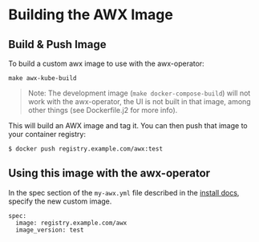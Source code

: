 # Building the AWX Image

## Build & Push Image

To build a custom awx image to use with the awx-operator:

```
make awx-kube-build
```

> Note: The development image (`make docker-compose-build`) will not work with the awx-operator, the UI is not built in that image, among other things (see Dockerfile.j2 for more info).

This will build an AWX image and tag it.  You can then push that image to your container registry:


```
$ docker push registry.example.com/awx:test
```


## Using this image with the awx-operator

In the spec section of the `my-awx.yml` file described in the [install docs](./../INSTALL.md#deploy-awx),
specify the new custom image.

```
spec:
  image: registry.example.com/awx
  image_version: test
```
